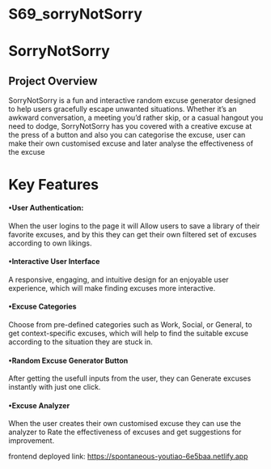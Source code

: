 # S69_sorryNotSorry

# SorryNotSorry
## Project Overview
SorryNotSorry is a fun and interactive random excuse generator designed to help users gracefully escape unwanted situations. Whether it’s an awkward conversation, a meeting you’d rather skip, or a casual hangout you need to dodge, SorryNotSorry has you covered with a creative excuse at the press of a button and also you can categorise the excuse, user can make their own customised excuse and later analyse the effectiveness of the excuse


# Key Features
#### 	•User Authentication: 
When the user logins to the page it will Allow users to save a library of their favorite excuses, and by this they can get their own filtered set of excuses according to own likings.


#### •Interactive User Interface
A responsive, engaging, and intuitive design for an enjoyable user experience, which will make finding excuses more interactive.

#### •Excuse Categories
Choose from pre-defined categories such as Work, Social, or General, to get context-specific excuses, which will help to find the suitable excuse according to the situation they are stuck in.

#### •Random Excuse Generator Button
After getting the usefull inputs from the user, they can Generate excuses instantly with just one click.

#### •Excuse Analyzer
When the user creates their own customised excuse they can use the analyzer to  Rate the effectiveness of excuses and get suggestions for improvement.





frontend deployed link:
https://spontaneous-youtiao-6e5baa.netlify.app
